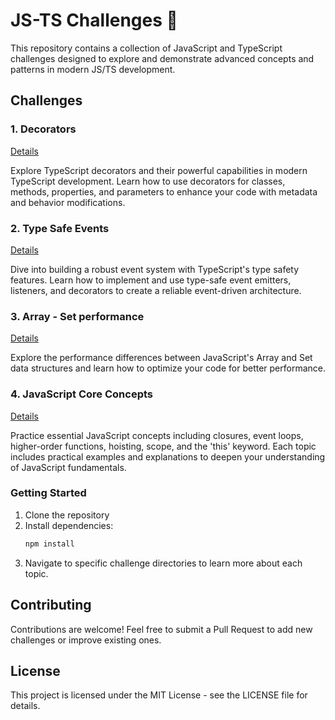 # JS-TS Challenges 🚀

This repository contains a collection of JavaScript and TypeScript challenges designed to explore and demonstrate advanced concepts and patterns in modern JS/TS development.

## Challenges

### 1. Decorators

[Details](src/decorators/Readme.md)

Explore TypeScript decorators and their powerful capabilities in modern TypeScript development. Learn how to use decorators for classes, methods, properties, and parameters to enhance your code with metadata and behavior modifications.

### 2. Type Safe Events

[Details](src/events/Readme.md)

Dive into building a robust event system with TypeScript's type safety features. Learn how to implement and use type-safe event emitters, listeners, and decorators to create a reliable event-driven architecture.

### 3. Array - Set performance

[Details](src/perfomance/Readme.md)

Explore the performance differences between JavaScript's Array and Set data structures and learn how to optimize your code for better performance.

### 4. JavaScript Core Concepts

[Details](src/js/Readme.md)

Practice essential JavaScript concepts including closures, event loops, higher-order functions, hoisting, scope, and the 'this' keyword. Each topic includes practical examples and explanations to deepen your understanding of JavaScript fundamentals.

### Getting Started

1. Clone the repository
2. Install dependencies:
   ```bash
   npm install
   ```
3. Navigate to specific challenge directories to learn more about each topic.

## Contributing

Contributions are welcome! Feel free to submit a Pull Request to add new challenges or improve existing ones.

## License

This project is licensed under the MIT License - see the LICENSE file for details.
